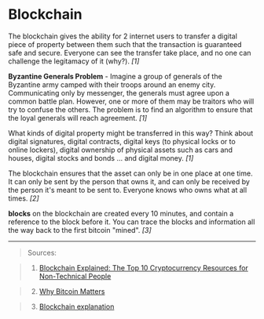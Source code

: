 # Blockchain

The blockchain gives the ability for 2 internet users to transfer a digital piece of property between them such that the transaction is guaranteed safe and secure. Everyone can see the transfer take place, and no one can challenge the legitamacy of it (why?). *[1]*

**Byzantine Generals Problem** - Imagine a group of generals of the Byzantine army camped with their troops around an enemy city. Communicating only by messenger, the generals must agree upon a common battle plan. However, one or more of them may be traitors who will try to confuse the others. The problem is to find an algorithm to ensure that the loyal generals will reach agreement. *[1]*

What kinds of digital property might be transferred in this way? Think about digital signatures, digital contracts, digital keys (to physical locks or to online lockers), digital ownership of physical assets such as cars and houses, digital stocks and bonds … and digital money. *[1]*

The blockchain ensures that the asset can only be in one place at one time. It can only be sent by the person that owns it, and can only be received by the person it's meant to be sent to. Everyone knows who owns what at all times. *[2]*

**blocks** on the blockchain are created every 10 minutes, and contain a reference to the block before it. You can trace the blocks and information all the way back to the first bitcoin "mined". *[3]*







----------
>Sources:

>1. [Blockchain Explained: The Top 10 Cryptocurrency Resources for Non-Technical People ](https://taylorpearson.me/crypto/)

>2. [Why Bitcoin Matters](https://dealbook.nytimes.com/2014/01/21/why-bitcoin-matters/)

>3. [Blockchain explanation](https://qz.com/154877/by-reading-this-page-you-are-mining-bitcoins/)
